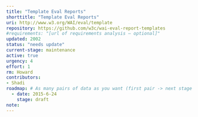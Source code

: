 ```yaml
---
title: "Template Eval Reports"
shorttitle: "Template Eval Reports"
uri: http://www.w3.org/WAI/eval/template
repository: https://github.com/w3c/wai-eval-report-templates
#requirements: "[url of requirements analysis – optional]"
updated: 2002
status: "needs update"
current-stage: maintenance
active: true
urgency: 4
effort: 1
rm: Howard
contributors:
- Shadi
roadmap: # As many pairs of data as you want (first pair -> next stage in the tool)
  - date: 2015-6-24
    stage: draft
note: 
---
```

